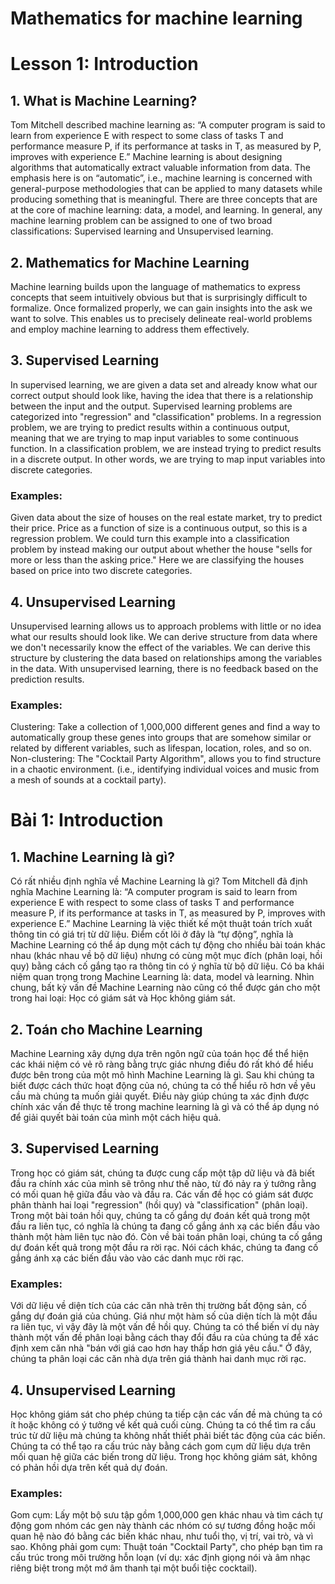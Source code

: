 # Mathematics for machine learning
# Lesson 1: Introduction
## 1.	What is Machine Learning?
Tom Mitchell described machine learning as: “A computer program is said to learn from experience E with respect to some class of tasks T and performance measure P, if its performance at tasks in T, as measured by P, improves with experience E.”
Machine learning is about designing algorithms that automatically extract valuable information from data. The emphasis here is on “automatic”, i.e., machine learning is concerned with general-purpose methodologies that can be applied to many datasets while producing something that is meaningful. There are three concepts that are at the core of machine learning: data, a model, and learning.
	In general, any machine learning problem can be assigned to one of two broad classifications: Supervised learning and Unsupervised learning.
## 2.	Mathematics for Machine Learning
Machine learning builds upon the language of mathematics to express concepts that seem intuitively obvious but that is surprisingly difficult to formalize. Once formalized properly, we can gain insights into the ask we want to solve. This enables us to precisely delineate real-world problems and employ machine learning to address them effectively.
## 3.	Supervised Learning
In supervised learning, we are given a data set and already know what our correct output should look like, having the idea that there is a relationship between the input and the output.
Supervised learning problems are categorized into "regression" and "classification" problems. In a regression problem, we are trying to predict results within a continuous output, meaning that we are trying to map input variables to some continuous function. In a classification problem, we are instead trying to predict results in a discrete output. In other words, we are trying to map input variables into discrete categories. 
### Examples:
Given data about the size of houses on the real estate market, try to predict their price. Price as a function of size is a continuous output, so this is a regression problem. 
We could turn this example into a classification problem by instead making our output about whether the house "sells for more or less than the asking price." Here we are classifying the houses based on price into two discrete categories. 
## 4.	Unsupervised Learning
Unsupervised learning allows us to approach problems with little or no idea what our results should look like. We can derive structure from data where we don't necessarily know the effect of the variables.
We can derive this structure by clustering the data based on relationships among the variables in the data.
With unsupervised learning, there is no feedback based on the prediction results.
### Examples:
Clustering: Take a collection of 1,000,000 different genes and find a way to automatically group these genes into groups that are somehow similar or related by different variables, such as lifespan, location, roles, and so on.
Non-clustering: The "Cocktail Party Algorithm", allows you to find structure in a chaotic environment. (i.e., identifying individual voices and music from a mesh of sounds at a cocktail party).
 
# Bài 1: Introduction
## 1.	Machine Learning là gì?
Có rất nhiều định nghĩa về Machine Learning là gì? Tom Mitchell đã định nghĩa Machine Learning là: “A computer program is said to learn from experience E with respect to some class of tasks T and performance measure P, if its performance at tasks in T, as measured by P, improves with experience E.”
Machine Learning là việc thiết kế một thuật toán trích xuất thông tin có giá trị từ dữ liệu. Điểm cốt lõi ở đây là “tự động”, nghĩa là Machine Learning có thể áp dụng một cách tự động cho nhiều bài toán khác nhau (khác nhau về bộ dữ liệu) nhưng có cùng một mục đích (phân loại, hồi quy) bằng cách cố gắng tạo ra thông tin có ý nghĩa từ bộ dữ liệu. Có ba khái niệm quan trọng trong Machine Learning là: data, model và learning.
	Nhìn chung, bất kỳ vấn đề Machine Learning nào cũng có thể được gán cho một trong hai loại: Học có giám sát và Học không giám sát.
## 2.	Toán cho Machine Learning
Machine Learning xây dựng dựa trên ngôn ngữ của toán học để thể hiện các khái niệm có vẻ rõ ràng bằng trực giác nhưng điều đó rất khó để hiểu được bên trong của một mô hình Machine Learning là gì. Sau khi chúng ta biết được cách thức hoạt động của nó, chúng ta có thể hiểu rõ hơn về yêu cầu mà chúng ta muốn giải quyết. Điều này giúp chúng ta xác định được chính xác vấn đề thực tế trong machine learning là gì và có thể áp dụng nó để giải quyết bài toán của mình một cách hiệu quả.
## 3.	Supervised Learning
Trong học có giám sát, chúng ta được cung cấp một tập dữ liệu và đã biết đầu ra chính xác của mình sẽ trông như thế nào, từ đó nảy ra ý tưởng rằng có mối quan hệ giữa đầu vào và đầu ra. 
Các vấn đề học có giám sát được phân thành hai loại "regression" (hồi quy) và "classification" (phân loại). Trong một bài toán hồi quy, chúng ta cố gắng dự đoán kết quả trong một đầu ra liên tục, có nghĩa là chúng ta đang cố gắng ánh xạ các biến đầu vào thành một hàm liên tục nào đó. Còn về bài toán phân loại, chúng ta cố gắng dự đoán kết quả trong một đầu ra rời rạc. Nói cách khác, chúng ta đang cố gắng ánh xạ các biến đầu vào vào các danh mục rời rạc.
### Examples: 
Với dữ liệu về diện tích của các căn nhà trên thị trường bất động sản, cố gắng dự đoán giá của chúng. Giá như một hàm số của diện tích là một đầu ra liên tục, vì vậy đây là một vấn đề hồi quy.
Chúng ta có thể biến ví dụ này thành một vấn đề phân loại bằng cách thay đổi đầu ra của chúng ta để xác định xem căn nhà "bán với giá cao hơn hay thấp hơn giá yêu cầu." Ở đây, chúng ta phân loại các căn nhà dựa trên giá thành hai danh mục rời rạc.


## 4.	Unsupervised Learning
Học không giám sát cho phép chúng ta tiếp cận các vấn đề mà chúng ta có ít hoặc không có ý tưởng về kết quả cuối cùng. Chúng ta có thể tìm ra cấu trúc từ dữ liệu mà chúng ta không nhất thiết phải biết tác động của các biến.
Chúng ta có thể tạo ra cấu trúc này bằng cách gom cụm dữ liệu dựa trên mối quan hệ giữa các biến trong dữ liệu. Trong học không giám sát, không có phản hồi dựa trên kết quả dự đoán.
### Examples:
Gom cụm: Lấy một bộ sưu tập gồm 1,000,000 gen khác nhau và tìm cách tự động gom nhóm các gen này thành các nhóm có sự tương đồng hoặc mối quan hệ nào đó bằng các biến khác nhau, như tuổi thọ, vị trí, vai trò, và vì sao.
Không phải gom cụm: Thuật toán "Cocktail Party", cho phép bạn tìm ra cấu trúc trong môi trường hỗn loạn (ví dụ: xác định giọng nói và âm nhạc riêng biệt trong một mớ âm thanh tại một buổi tiệc cocktail).
